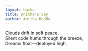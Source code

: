 ```yaml
---
layout: haiku
title: Anitha's Sky
author: Anitha Reddy
---
```


Clouds drift in soft peace,  
Silent code hums through the breeze,  
Dreams float—deployed high.
